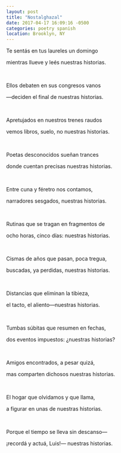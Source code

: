 ```yaml
---
layout: post
title: "Nostalghazal"
date: 2017-04-17 16:09:16 -0500
categories: poetry spanish
location: Brooklyn, NY
---
```


<p class="p3">Te sentás en tus laureles un domingo</p>
<p class="p3">mientras llueve y leés nuestras historias.</p>
<p class="p2"><br></p>
<p class="p3">Ellos debaten en sus congresos vanos</p>
<p class="p3">—deciden el final de nuestras historias.</p>
<p class="p2"><br></p>
<p class="p3">Apretujados en nuestros trenes raudos</p>
<p class="p3">vemos libros, suelo, no nuestras historias.</p>
<p class="p2"><br></p>
<p class="p3">Poetas desconocidos sueñan trances</p>
<p class="p3">donde cuentan precisas nuestras historias.</p>
<p class="p2"><br></p>
<p class="p3">Entre cuna y féretro nos contamos,</p>
<p class="p3">narradores sesgados, nuestras historias.</p>
<p class="p2"><br></p>
<p class="p3">Rutinas que se tragan en fragmentos de</p>
<p class="p3">ocho horas, cinco días: nuestras historias.</p>
<p class="p2"><br></p>
<p class="p3">Cismas de años que pasan, poca tregua,</p>
<p class="p3">buscadas, ya perdidas, nuestras historias.</p>
<p class="p2"><br></p>
<p class="p3">Distancias que eliminan la tibieza,</p>
<p class="p3">el tacto, el aliento—nuestras historias.</p>
<p class="p2"><br></p>
<p class="p3">Tumbas súbitas que resumen en fechas,</p>
<p class="p3">dos eventos impuestos: ¿nuestras historias?</p>
<p class="p2"><br></p>
<p class="p3">Amigos encontrados, a pesar quizá,</p>
<p class="p3">mas comparten dichosos nuestras historias.</p>
<p class="p2"><br></p>
<p class="p3">El hogar que olvidamos y que llama,</p>
<p class="p3">a figurar en unas de nuestras historias.</p>
<p class="p2"><br></p>
<p class="p3">Porque el tiempo se lleva sin descanso—</p>
<p class="p3">¡recordá y actuá, Luis!— nuestras historias.</p>
